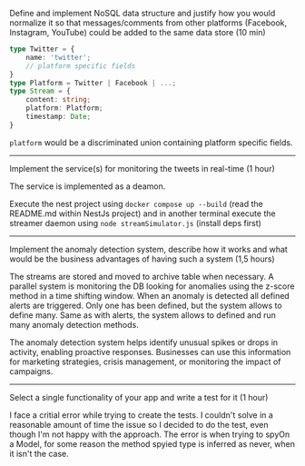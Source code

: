 Define and implement NoSQL data structure and justify how you would normalize it so that messages/comments from other 
platforms (Facebook, Instagram, YouTube) could be added to the same data store (10 min)

```ts
type Twitter = {
    name: 'twitter';
    // platform specific fields
}
type Platform = Twitter | Facebook | ...;
type Stream = {
    content: string;
    platform: Platform;
    timestamp: Date;
}
```

`platform` would be a discriminated union containing platform specific fields.

---

Implement the service(s) for monitoring the tweets in real-time (1 hour)

The service is implemented as a deamon.

Execute the nest project using `docker compose up --build` (read the README.md within NestJs project) and in another terminal execute the streamer daemon using `node streamSimulator.js` (install deps first)

---

Implement the anomaly detection system, describe how it works and what would be the business
advantages of having such a system (1,5 hours)

The streams are stored and moved to archive table when necessary.
A parallel system is monitoring the DB looking for anomalies using the z-score method in a time shifting window.
When an anomaly is detected all defined alerts are triggered. Only one has been defined, but the system allows to define many.
Same as with alerts, the system allows to defined and run many anomaly detection methods.

The anomaly detection system helps identify unusual spikes or drops in activity, enabling proactive responses.
Businesses can use this information for marketing strategies, crisis management, or monitoring the impact of campaigns.

---

Select a single functionality of your app and write a test for it (1 hour)

I face a critial error while trying to create the tests. I couldn't solve in a reasonable amount of time the issue so I decided to do the test, even though I'm not happy with the approach. The error is when trying to spyOn a Model, for some reason the method spyied type is inferred as never, when it isn't the case.